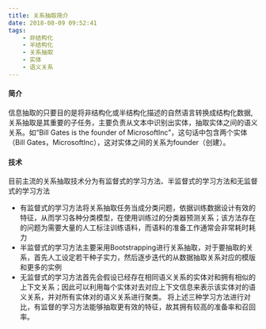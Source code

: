 ```yaml
---
title: 关系抽取简介
date: 2018-08-09 09:52:41
tags:
    - 非结构化
    - 半结构化
    - 关系抽取
    - 实体
    - 语义关系
---
```

#### 简介
信息抽取的只要目的是将非结构化或半结构化描述的自然语言转换成结构化数据,关系抽取是其重要的子任务，主要负责从文本中识别出实体，抽取实体之间的语义关系。如“Bill Gates is the founder of MicrosoftInc”，这句话中包含两个实体（Bill Gates，MicrosoftInc），这对实体之间的关系为founder（创建）。
#### 技术
目前主流的关系抽取技术分为有监督式的学习方法、半监督式的学习方法和无监督式的学习方法

* 有监督式的学习方法将关系抽取任务当成分类问题，依据训练数据设计有效的特征，从而学习各种分类模型，在使用训练过的分类器预测关系；该方法存在的问题为需要大量的人工标注训练语料，而语料的准备工作通常会非常耗时耗力
* 半监督式的学习方法主要采用Bootstrapping进行关系抽取，对于要抽取的关系，首先人工设定若干种子实力，然后逐步迭代的从数据抽取关系对应的模版和更多的实例
* 无监督式的学习方法首先会假设已经存在相同语义关系的实体对和拥有相似的上下文关系；因此可以利用每个实体对去对应上下文信息来表示该实体对的语义关系，并对所有实体对的语义关系进行聚类。
将上述三种学习方法进行对比，有监督的学习方法能够抽取更有效的特征，故其拥有较高的准备率和召回率。


